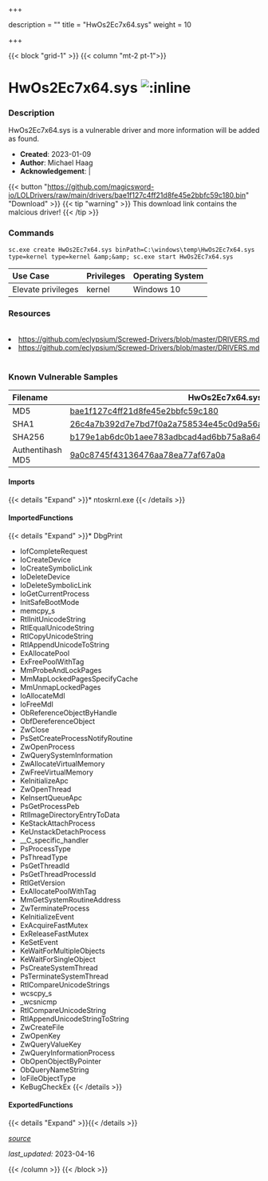 +++

description = ""
title = "HwOs2Ec7x64.sys"
weight = 10

+++


{{< block "grid-1" >}}
{{< column "mt-2 pt-1">}}


# HwOs2Ec7x64.sys ![:inline](/images/twitter_verified.png) 


### Description

HwOs2Ec7x64.sys is a vulnerable driver and more information will be added as found.

- **Created**: 2023-01-09
- **Author**: Michael Haag
- **Acknowledgement**:  | [](https://twitter.com/)

{{< button "https://github.com/magicsword-io/LOLDrivers/raw/main/drivers/bae1f127c4ff21d8fe45e2bbfc59c180.bin" "Download" >}}
{{< tip "warning" >}}
This download link contains the malcious driver!
{{< /tip >}}

### Commands

```
sc.exe create HwOs2Ec7x64.sys binPath=C:\windows\temp\HwOs2Ec7x64.sys     type=kernel type=kernel &amp;&amp; sc.exe start HwOs2Ec7x64.sys
```

| Use Case | Privileges | Operating System | 
|:---- | ---- | ---- |
| Elevate privileges | kernel | Windows 10 |

### Resources
<br>
<li><a href=" https://github.com/eclypsium/Screwed-Drivers/blob/master/DRIVERS.md"> https://github.com/eclypsium/Screwed-Drivers/blob/master/DRIVERS.md</a></li>
<li><a href="https://github.com/eclypsium/Screwed-Drivers/blob/master/DRIVERS.md">https://github.com/eclypsium/Screwed-Drivers/blob/master/DRIVERS.md</a></li>
<br>

### Known Vulnerable Samples

| Filename | HwOs2Ec7x64.sys |
|:---- | ---- | 
| MD5 | <a href="https://www.virustotal.com/gui/file/bae1f127c4ff21d8fe45e2bbfc59c180">bae1f127c4ff21d8fe45e2bbfc59c180</a> |
| SHA1 | <a href="https://www.virustotal.com/gui/file/26c4a7b392d7e7bd7f0a2a758534e45c0d9a56ab">26c4a7b392d7e7bd7f0a2a758534e45c0d9a56ab</a> |
| SHA256 | <a href="https://www.virustotal.com/gui/file/b179e1ab6dc0b1aee783adbcad4ad6bb75a8a64cb798f30c0dd2ee8aaf43e6de">b179e1ab6dc0b1aee783adbcad4ad6bb75a8a64cb798f30c0dd2ee8aaf43e6de</a> |
| Authentihash MD5 | <a href="https://www.virustotal.com/gui/search/authentihash%253A9a0c8745f43136476aa78ea77af67a0a">9a0c8745f43136476aa78ea77af67a0a</a> || Authentihash SHA1 | <a href="https://www.virustotal.com/gui/search/authentihash%253Adcfc27b5aac3e1911c0617d6c1823e65267c09a3">dcfc27b5aac3e1911c0617d6c1823e65267c09a3</a> || Authentihash SHA256 | <a href="https://www.virustotal.com/gui/search/authentihash%253Ab78cb190a4968d06f2cdab65ea0106bc47eefdaffc871ba5dd2c2dccadb1e403">b78cb190a4968d06f2cdab65ea0106bc47eefdaffc871ba5dd2c2dccadb1e403</a> || Signature | Huawei Technologies Co.,Ltd., VeriSign Class 3 Code Signing 2010 CA, VeriSign   || Company | Huawei || Description | HwOs2Ec || Product | Huawei MateBook || OriginalFilename | HwOs2Ec.sys |
#### Imports
{{< details "Expand" >}}* ntoskrnl.exe
{{< /details >}}
#### ImportedFunctions
{{< details "Expand" >}}* DbgPrint
* IofCompleteRequest
* IoCreateDevice
* IoCreateSymbolicLink
* IoDeleteDevice
* IoDeleteSymbolicLink
* IoGetCurrentProcess
* InitSafeBootMode
* memcpy_s
* RtlInitUnicodeString
* RtlEqualUnicodeString
* RtlCopyUnicodeString
* RtlAppendUnicodeToString
* ExAllocatePool
* ExFreePoolWithTag
* MmProbeAndLockPages
* MmMapLockedPagesSpecifyCache
* MmUnmapLockedPages
* IoAllocateMdl
* IoFreeMdl
* ObReferenceObjectByHandle
* ObfDereferenceObject
* ZwClose
* PsSetCreateProcessNotifyRoutine
* ZwOpenProcess
* ZwQuerySystemInformation
* ZwAllocateVirtualMemory
* ZwFreeVirtualMemory
* KeInitializeApc
* ZwOpenThread
* KeInsertQueueApc
* PsGetProcessPeb
* RtlImageDirectoryEntryToData
* KeStackAttachProcess
* KeUnstackDetachProcess
* __C_specific_handler
* PsProcessType
* PsThreadType
* PsGetThreadId
* PsGetThreadProcessId
* RtlGetVersion
* ExAllocatePoolWithTag
* MmGetSystemRoutineAddress
* ZwTerminateProcess
* KeInitializeEvent
* ExAcquireFastMutex
* ExReleaseFastMutex
* KeSetEvent
* KeWaitForMultipleObjects
* KeWaitForSingleObject
* PsCreateSystemThread
* PsTerminateSystemThread
* RtlCompareUnicodeStrings
* wcscpy_s
* _wcsnicmp
* RtlCompareUnicodeString
* RtlAppendUnicodeStringToString
* ZwCreateFile
* ZwOpenKey
* ZwQueryValueKey
* ZwQueryInformationProcess
* ObOpenObjectByPointer
* ObQueryNameString
* IoFileObjectType
* KeBugCheckEx
{{< /details >}}
#### ExportedFunctions
{{< details "Expand" >}}{{< /details >}}



[*source*](https://github.com/magicsword-io/LOLDrivers/tree/main/yaml/hwos2ec7x64.yaml)

*last_updated:* 2023-04-16








{{< /column >}}
{{< /block >}}
